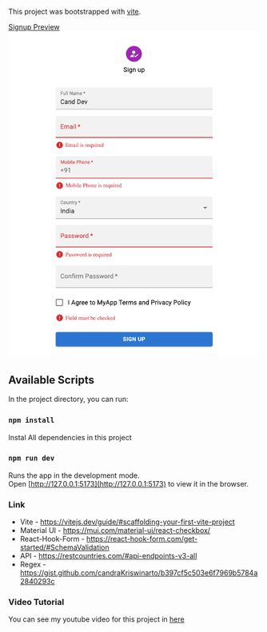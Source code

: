 This project was bootstrapped with [vite](https://vitejs.dev/guide/#scaffolding-your-first-vite-project).

<ins>Signup Preview</ins>
![Project Preview](ss.png)

## Available Scripts

In the project directory, you can run:

### `npm install`

Instal All dependencies in this project

### `npm run dev`

Runs the app in the development mode.<br />
Open [http://127.0.0.1:5173](http://127.0.0.1:5173) to view it in the browser.

### Link

- Vite - https://vitejs.dev/guide/#scaffolding-your-first-vite-project
- Material UI - https://mui.com/material-ui/react-checkbox/
- React-Hook-Form - https://react-hook-form.com/get-started/#SchemaValidation
- API - https://restcountries.com/#api-endpoints-v3-all
- Regex - https://gist.github.com/candraKriswinarto/b397cf5c503e6f7969b5784a2840293c


### Video Tutorial

You can see my youtube video for this project in [here](https://youtu.be/3uEyy_f81r0)
